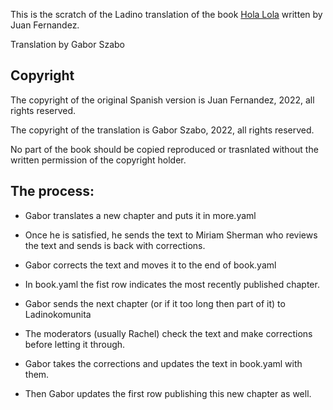 
This is the scratch of the Ladino translation of the book [Hola Lola](https://1001reasonstolearnspanish.com/book/hola-lola/) written by Juan Fernandez.

Translation by Gabor Szabo

## Copyright

The copyright of the original Spanish version is Juan Fernandez, 2022, all rights reserved.

The copyright of the translation is Gabor Szabo, 2022, all rights reserved.

No part of the book should be copied reproduced or trasnlated without the written permission of the copyright holder.


## The process:

* Gabor translates a new chapter and puts it in more.yaml
* Once he is satisfied, he sends the text to Miriam Sherman who reviews the text and sends is back with corrections.
* Gabor corrects the text and moves it to the end of book.yaml

* In book.yaml the fist row indicates the most recently published chapter.
* Gabor sends the next chapter (or if it too long then part of it) to Ladinokomunita
* The moderators (usually Rachel) check the text and make corrections before letting it through.
* Gabor takes the corrections and updates the text in book.yaml with them.
* Then Gabor updates the first row publishing this new chapter as well.
